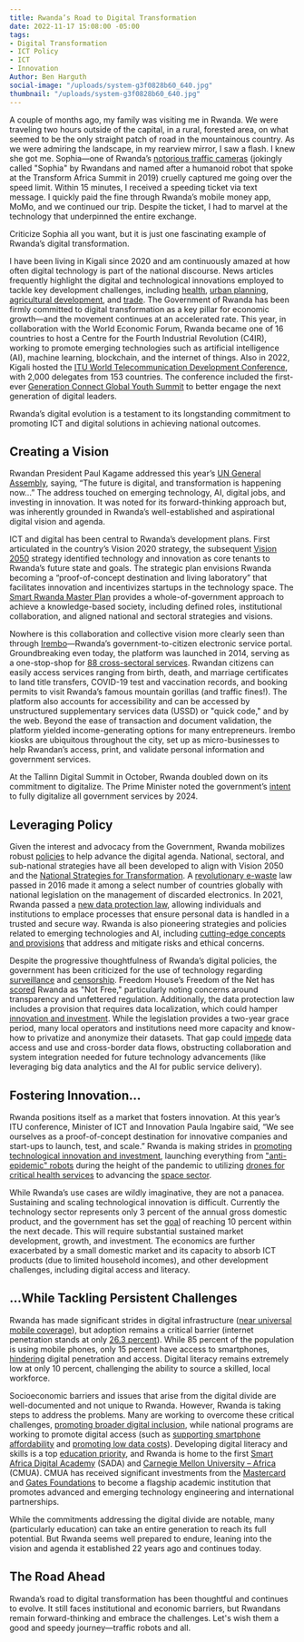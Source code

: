 ```yaml
---
title: Rwanda’s Road to Digital Transformation
date: 2022-11-17 15:08:00 -05:00
tags:
- Digital Transformation
- ICT Policy
- ICT
- Innovation
Author: Ben Harguth
social-image: "/uploads/system-g3f0828b60_640.jpg"
thumbnail: "/uploads/system-g3f0828b60_640.jpg"
---
```


A couple of months ago, my family was visiting me in Rwanda. We were traveling two hours outside of the capital, in a rural, forested area, on what seemed to be the only straight patch of road in the mountainous country. As we were admiring the landscape, in my rearview mirror, I saw a flash. I knew she got me. Sophia—one of Rwanda’s [notorious traffic cameras](https://www.ktpress.rw/2021/11/rwanda-police-drivers-in-traffic-fines-controversy/) (jokingly called "Sophia" by Rwandans and named after a humanoid robot that spoke at the Transform Africa Summit in 2019) cruelly captured me going over the speed limit. Within 15 minutes, I received a speeding ticket via text message. I quickly paid the fine through Rwanda’s mobile money app, MoMo, and we continued our trip. Despite the ticket, I had to marvel at the technology that underpinned the entire exchange. 

Criticize Sophia all you want, but it is just one fascinating example of Rwanda’s digital transformation.  

<!--more-->

I have been living in Kigali since 2020 and am continuously amazed at how often digital technology is part of the national discourse. News articles frequently highlight the digital and technological innovations employed to tackle key development challenges, including [health](https://www.afdb.org/en/success-stories/how-rwanda-using-artificial-intelligence-improve-healthcare-55309), [urban planning](https://www.newtimes.co.rw/article/1002/opinions/connectivity-critical-to-transforming-kigali-into-a-smart-city), [agricultural development](https://www.borgenmagazine.com/digital-agriculture-can-help-africa/), and [trade](https://moderndiplomacy.eu/2022/09/25/rwanda-boosting-exports-through-technology-innovation-and-trade-in-services/). The Government of Rwanda has been firmly committed to digital transformation as a key pillar for economic growth—and the movement continues at an accelerated rate. This year, in collaboration with the World Economic Forum, Rwanda became one of 16 countries to host a Centre for the Fourth Industrial Revolution (C4IR), working to promote emerging technologies such as artificial intelligence (AI), machine learning, blockchain, and the internet of things. Also in 2022, Kigali hosted the [ITU World Telecommunication Development Conference](https://www.itu.int/en/mediacentre/Pages/PR-2022-06-06-ITU-WTDC-Opens-Kigali.aspx), with 2,000 delegates from 153 countries. The conference included the first-ever [Generation Connect Global Youth Summit](https://www.itu.int/hub/2022/05/generation-connect-youth-summit/) to better engage the next generation of digital leaders. 

Rwanda’s digital evolution is a testament to its longstanding commitment to promoting ICT and digital solutions in achieving national outcomes.

## Creating a Vision

Rwandan President Paul Kagame addressed this year’s [UN General Assembly](https://allafrica.com/stories/202209220046.html), saying, “The future is digital, and transformation is happening now...” The address touched on emerging technology, AI, digital jobs, and investing in innovation. It was noted for its forward-thinking approach but, was inherently grounded in Rwanda’s well-established and aspirational digital vision and agenda. 

ICT and digital has been central to Rwanda’s development plans. First articulated in the country’s Vision 2020 strategy, the subsequent [Vision 2050](https://www.minecofin.gov.rw/fileadmin/user_upload/Minecofin/Publications/REPORTS/National_Development_Planning_and_Research/Vision_2050/English-Vision_2050_Abridged_version_WEB_Final.pdf) strategy identified technology and innovation as core tenants to Rwanda’s future state and goals. The strategic plan envisions Rwanda becoming a “proof-of-concept destination and living laboratory” that facilitates innovation and incentivizes startups in the technology space. The [Smart Rwanda Master Plan](https://www.minict.gov.rw/fileadmin/user_upload/minict_user_upload/Documents/Policies/SMART_RWANDA_MASTERPLAN.pdf) provides a whole-of-government approach to achieve a knowledge-based society, including defined roles, institutional collaboration, and aligned national and sectoral strategies and visions. 

Nowhere is this collaboration and collective vision more clearly seen than through [Irembo](https://www.ktpress.rw/2019/01/untold-story-of-irembo-rwandas-one-stop-centre-for-govt-services/)—Rwanda’s government-to-citizen electronic service portal. Groundbreaking even today, the platform was launched in 2014, serving as a one-stop-shop for [88 cross-sectoral services](https://irembo.gov.rw/home/citizen/all_services). Rwandan citizens can easily access services ranging from birth, death, and marriage certificates to land title transfers, COVID-19 test and vaccination records, and booking permits to visit Rwanda’s famous mountain gorillas (and traffic fines!). The platform also accounts for accessibility and can be accessed by unstructured supplementary services data (USSD) or "quick code," and by the web. Beyond the ease of transaction and document validation, the platform yielded income-generating options for many entrepreneurs. Irembo kiosks are ubiquitous throughout the city, set up as micro-businesses to help Rwandan’s access, print, and validate personal information and government services. 

At the Tallinn Digital Summit in October, Rwanda doubled down on its commitment to digitalize. The Prime Minister noted the government’s [intent](https://www.ktpress.rw/2022/10/tallinn-digital-summit-rwanda-to-fully-digitize-government-services-by-2024-pm-ngirente/) to fully digitalize all government services by 2024.

## Leveraging Policy

Given the interest and advocacy from the Government, Rwanda mobilizes robust [policies](https://digitalregulation.org/wp-content/uploads/Collaborative-Regulation_Case-Study-Rwanda_Final_E.pdf) to help advance the digital agenda. National, sectoral, and sub-national strategies have all been developed to align with Vision 2050 and the [National Strategies for Transformation](https://www.nirda.gov.rw/uploads/tx_dce/National_Strategy_For_Trsansformation_-NST1-min.pdf). A [revolutionary e-waste](https://climateportal.rema.gov.rw/fileadmin/user_upload/Documents/Policy/NationalE-WasteManagementPolicyforRwanda.pdf) law passed in 2016 made it among a select number of countries globally with national legislation on the management of discarded electronics. In 2021, Rwanda passed a [new data protection law](https://www.minict.gov.rw/index.php?eID=dumpFile&t=f&f=30553&token=d44bb5a4174c65872b4b0ece892e5d8ba34c8c91), allowing individuals and institutions to emplace processes that ensure personal data is handled in a trusted and secure way. Rwanda is also pioneering strategies and policies related to emerging technologies and AI, including [cutting-edge concepts and provisions](https://digicenter.rw/how-rwandas-ai-policy-helps-to-shape-the-evolving-ai-ecosystem/) that address and mitigate risks and ethical concerns. 

Despite the progressive thoughtfulness of Rwanda’s digital policies, the government has been criticized for the use of technology regarding [surveillance](https://foreignpolicy.com/2021/07/28/nso-pegasus-africa-morocco-rwanda/) and [censorship](https://www.voanews.com/a/rwanda-s-assault-on-youtubers-puts-journalists-in-crosshairs/6342838.html). Freedom House’s Freedom of the Net has [scored](https://freedomhouse.org/country/rwanda/freedom-net/2021) Rwanda as "Not Free," particularly noting concerns around transparency and unfettered regulation. Additionally, the data protection law includes a provision that requires data localization, which could hamper [innovation and investment](https://www.gsma.com/mobilefordevelopment/wp-content/uploads/2019/03/GSMA_Understanding-the-impact-of-data-localisation.pdf). While the legislation provides a two-year grace period, many local operators and institutions need more capacity and know-how to privatize and anonymize their datasets. That gap could [impede](https://freedomhouse.org/report/freedom-net/2022/countering-authoritarian-overhaul-internet) data access and use and cross-border data flows, obstructing collaboration and system integration needed for future technology advancements (like leveraging big data analytics and the AI for public service delivery). 

## Fostering Innovation…

Rwanda positions itself as a market that fosters innovation. At this year’s ITU conference, Minister of ICT and Innovation Paula Ingabire said, “We see ourselves as a proof-of-concept destination for innovative companies and start-ups to launch, test, and scale.” Rwanda is making strides in [promoting technological innovation and investment](https://www.weforum.org/agenda/2022/07/rwanda-is-tackling-digital-development-challenges-and-succeeding/), launching everything from ["anti-epidemic" robots](https://www.undp.org/africa/news/undp-and-government-rwanda-deploy-smart-anti-epidemic-robots-fight-against-covid-19) during the height of the pandemic to utilizing [drones for critical health services](https://www.wired.com/story/drones-have-transformed-blood-delivery-in-rwanda/) to advancing the [space sector](https://africanews.space/rwanda-partners-with-japan-for-increased-space-collaboration/). 

While Rwanda’s use cases are wildly imaginative, they are not a panacea. Sustaining and scaling technological innovation is difficult. Currently the technology sector represents only 3 percent of the annual gross domestic product, and the government has set the [goal](https://www.weforum.org/agenda/2022/07/rwanda-is-tackling-digital-development-challenges-and-succeeding/) of reaching 10 percent within the next decade. This will require substantial sustained market development, growth, and investment. The economics are further exacerbated by a small domestic market and its capacity to absorb ICT products (due to limited household incomes), and other development challenges, including digital access and literacy. 

## …While Tackling Persistent Challenges

Rwanda has made significant strides in digital infrastructure ([near universal mobile coverage](https://www.visitrwanda.com/facts/connectivity/)), but adoption remains a critical barrier (internet penetration stands at only [26.3 percent](https://datareportal.com/reports/digital-2022-rwanda#:~:text=Rwanda's%20internet%20penetration%20rate%20stood,at%20the%20start%20of%202022.)). While 85 percent of the population is using mobile phones, only 15 percent have access to smartphones, [hindering](https://allafrica.com/stories/202203160172.html#:~:text=(file%20photo).&text=In%20the%20fourth%20quarter%20of,Utilities%20Regulatory%20Authority%20(RURA).) digital penetration and access. Digital literacy remains extremely low at only 10 percent, challenging the ability to source a skilled, local workforce. 

Socioeconomic barriers and issues that arise from the digital divide are well-documented and not unique to Rwanda. However, Rwanda is taking steps to address the problems. Many are working to overcome these critical challenges, [promoting broader digital inclusion](https://digicenter.rw/gender-mainstreaming-as-a-cross-cutting-enabler-for-the-digital-transformation-in-rwanda/), while national programs are working to promote digital access (such as [supporting smartphone affordability](https://allafrica.com/stories/202206080066.html) and [promoting low data costs](https://www.newtimes.co.rw/article/185710/News/rwanda-has-second-cheapest-mobile-data-in-east-africa-report)). Developing digital literacy and skills is a top [education priority](https://www.youtube.com/watch?v=Hbn0K2nxNBA), and Rwanda is home to the first [Smart Africa Digital Academy](https://www.minict.gov.rw/news-detail/sada-kicks-off-in-country-implementation-with-launch-of-first-national-digital-academy-in-rwanda) (SADA) and [Carnegie Mellon University – Africa](https://www.africa.engineering.cmu.edu/) (CMUA). CMUA has received significant investments from the [Mastercard](https://www.bizcommunity.com/Article/178/499/231496.html) and [Gates Foundations](https://www.eurekalert.org/news-releases/965951) to become a flagship academic institution that promotes advanced and emerging technology engineering and international partnerships. 

While the commitments addressing the digital divide are notable, many (particularly education) can take an entire generation to reach its full potential. But Rwanda seems well prepared to endure, leaning into the vision and agenda it established 22 years ago and continues today.

## The Road Ahead

Rwanda’s road to digital transformation has been thoughtful and continues to evolve. It still faces institutional and economic barriers, but Rwandans remain forward-thinking and embrace the challenges. Let's wish them a good and speedy journey—traffic robots and all.